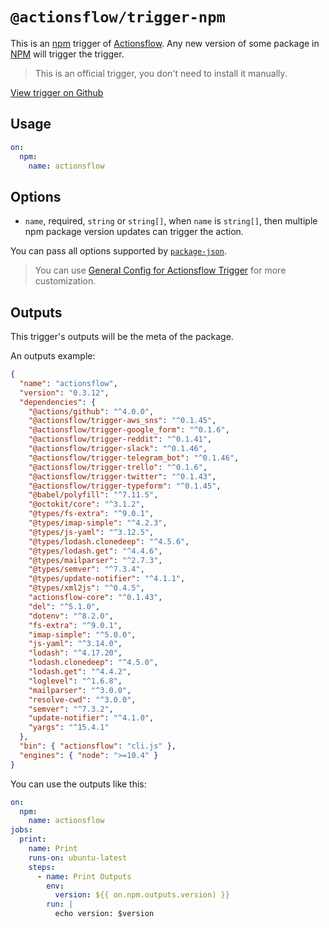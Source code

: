 # `@actionsflow/trigger-npm`

This is an [npm](https://npmjs.com/) trigger of [Actionsflow](https://github.com/actionsflow/actionsflow). Any new version of some package in [NPM](https://www.npmjs.com/) will trigger the trigger.

> This is an official trigger, you don't need to install it manually.

[View trigger on Github](https://github.com/actionsflow/actionsflow/tree/main/packages/actionsflow-trigger-npm)

## Usage

```yaml
on:
  npm:
    name: actionsflow
```

## Options

- `name`, required, `string` or `string[]`, when `name` is `string[]`, then multiple npm package version updates can trigger the action.

You can pass all options supported by [`package-json`](https://github.com/sindresorhus/package-json).

> You can use [General Config for Actionsflow Trigger](https://actionsflow.github.io/docs/workflow/#ontriggerconfig) for more customization.

## Outputs

This trigger's outputs will be the meta of the package.

An outputs example:

```json
{
  "name": "actionsflow",
  "version": "0.3.12",
  "dependencies": {
    "@actions/github": "^4.0.0",
    "@actionsflow/trigger-aws_sns": "^0.1.45",
    "@actionsflow/trigger-google_form": "^0.1.6",
    "@actionsflow/trigger-reddit": "^0.1.41",
    "@actionsflow/trigger-slack": "^0.1.46",
    "@actionsflow/trigger-telegram_bot": "^0.1.46",
    "@actionsflow/trigger-trello": "^0.1.6",
    "@actionsflow/trigger-twitter": "^0.1.43",
    "@actionsflow/trigger-typeform": "^0.1.45",
    "@babel/polyfill": "^7.11.5",
    "@octokit/core": "^3.1.2",
    "@types/fs-extra": "^9.0.1",
    "@types/imap-simple": "^4.2.3",
    "@types/js-yaml": "^3.12.5",
    "@types/lodash.clonedeep": "^4.5.6",
    "@types/lodash.get": "^4.4.6",
    "@types/mailparser": "^2.7.3",
    "@types/semver": "^7.3.4",
    "@types/update-notifier": "^4.1.1",
    "@types/xml2js": "^0.4.5",
    "actionsflow-core": "^0.1.43",
    "del": "^5.1.0",
    "dotenv": "^8.2.0",
    "fs-extra": "^9.0.1",
    "imap-simple": "^5.0.0",
    "js-yaml": "^3.14.0",
    "lodash": "^4.17.20",
    "lodash.clonedeep": "^4.5.0",
    "lodash.get": "^4.4.2",
    "loglevel": "^1.6.8",
    "mailparser": "^3.0.0",
    "resolve-cwd": "^3.0.0",
    "semver": "^7.3.2",
    "update-notifier": "^4.1.0",
    "yargs": "^15.4.1"
  },
  "bin": { "actionsflow": "cli.js" },
  "engines": { "node": ">=10.4" }
}
```

You can use the outputs like this:

```yaml
on:
  npm:
    name: actionsflow
jobs:
  print:
    name: Print
    runs-on: ubuntu-latest
    steps:
      - name: Print Outputs
        env:
          version: ${{ on.npm.outputs.version) }}
        run: |
          echo version: $version
```
